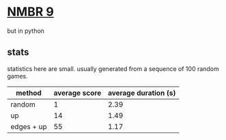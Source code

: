 # [NMBR 9](https://boardgamegeek.com/boardgame/217449/nmbr-9)

but in python


## stats

statistics here are small.
usually generated from a sequence of 100 random games.

| method     | average score | average duration (s) |
| ---------- | ------------- | -------------------- |
| random     | 1             | 2.39                 |
| up         | 14            | 1.49                 |
| edges + up | 55            | 1.17                 |
